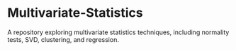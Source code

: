 # Multivariate-Statistics
A repository exploring multivariate statistics techniques, including normality tests, SVD, clustering, and regression.
